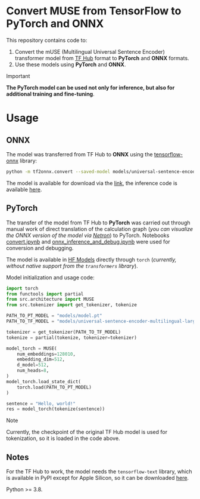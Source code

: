 # Convert MUSE from TensorFlow to PyTorch and ONNX

This repository contains code to:
1. Convert the mUSE (Multilingual Universal Sentence Encoder) transformer model from [TF Hub](https://www.kaggle.com/models/google/universal-sentence-encoder/tensorFlow2/multilingual-large) format to **PyTorch** and **ONNX** formats.
1. Use these models using **PyTorch** and **ONNX**.

> [!IMPORTANT]
> **The PyTorch model can be used not only for inference, but also for additional training and fine-tuning**.

# Usage

## ONNX

The model was transferred from TF Hub to **ONNX** using the [tensorflow-onnx](https://github.com/onnx/tensorflow-onnx) library:
```bash
python -m tf2onnx.convert --saved-model models/universal-sentence-encoder-multilingual-large-3 --output models/model.onnx --extra_opset ai.onnx.contrib:1
```

The model is available for download via the [link](https://huggingface.co/dayyass/universal-sentence-encoder-multilingual-large-3-pytorch/tree/main), the inference code is available [here](tests/test_inference_torch.py).

## PyTorch

The transfer of the model from TF Hub to **PyTorch** was carried out through manual work of direct translation of the calculation graph (*you can visualize the ONNX version of the model via [Netron](https://netron.app/)*) to PyTorch. Notebooks [convert.ipynb](convert.ipynb) and [onnx_inference_and_debug.ipynb](onnx_inference_and_debug.ipynb) were used for conversion and debugging.

The model is available in [HF Models](https://huggingface.co/dayyass/universal-sentence-encoder-multilingual-large-3-pytorch/tree/main) directly through `torch` (*currently, without native support from the `transformers` library*).

Model initialization and usage code:
```python
import torch
from functools import partial
from src.architecture import MUSE
from src.tokenizer import get_tokenizer, tokenize

PATH_TO_PT_MODEL = "models/model.pt"
PATH_TO_TF_MODEL = "models/universal-sentence-encoder-multilingual-large-3"

tokenizer = get_tokenizer(PATH_TO_TF_MODEL)
tokenize = partial(tokenize, tokenizer=tokenizer)

model_torch = MUSE(
    num_embeddings=128010,
    embedding_dim=512,
    d_model=512,
    num_heads=8,
)
model_torch.load_state_dict(
    torch.load(PATH_TO_PT_MODEL)
)

sentence = "Hello, world!"
res = model_torch(tokenize(sentence))
```
> [!NOTE]
> Currently, the checkpoint of the original TF Hub model is used for tokenization, so it is loaded in the code above.

## Notes
For the TF Hub to work, the model needs the `tensorflow-text` library, which is available in PyPI except for Apple Silicon, so it can be downloaded [here](https://github.com/sun1638650145/Libraries-and-Extensions-for-TensorFlow-for-Apple-Silicon/releases).

Python >= 3.8.

